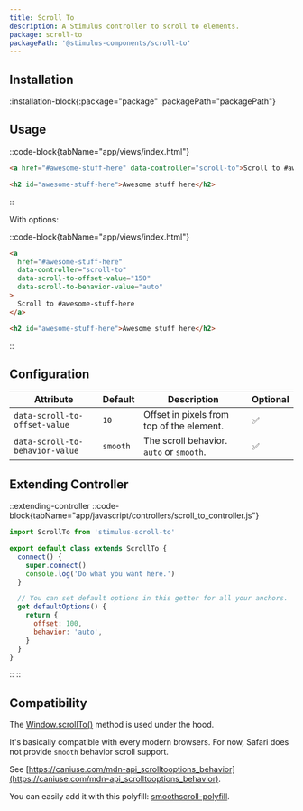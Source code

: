 ```yaml
---
title: Scroll To
description: A Stimulus controller to scroll to elements.
package: scroll-to
packagePath: '@stimulus-components/scroll-to'
---
```


## Installation

:installation-block{:package="package" :packagePath="packagePath"}

## Usage

::code-block{tabName="app/views/index.html"}

```html
<a href="#awesome-stuff-here" data-controller="scroll-to">Scroll to #awesome-stuff-here</a>

<h2 id="awesome-stuff-here">Awesome stuff here</h2>
```

::

With options:

::code-block{tabName="app/views/index.html"}

```html
<a
  href="#awesome-stuff-here"
  data-controller="scroll-to"
  data-scroll-to-offset-value="150"
  data-scroll-to-behavior-value="auto"
>
  Scroll to #awesome-stuff-here
</a>

<h2 id="awesome-stuff-here">Awesome stuff here</h2>
```

::

## Configuration

| Attribute                       | Default  | Description                               | Optional |
| ------------------------------- | -------- | ----------------------------------------- | -------- |
| `data-scroll-to-offset-value`   | `10`     | Offset in pixels from top of the element. | ✅       |
| `data-scroll-to-behavior-value` | `smooth` | The scroll behavior. `auto` or `smooth`.  | ✅       |

## Extending Controller

::extending-controller
::code-block{tabName="app/javascript/controllers/scroll_to_controller.js"}

```js
import ScrollTo from 'stimulus-scroll-to'

export default class extends ScrollTo {
  connect() {
    super.connect()
    console.log('Do what you want here.')
  }

  // You can set default options in this getter for all your anchors.
  get defaultOptions() {
    return {
      offset: 100,
      behavior: 'auto',
    }
  }
}
```

::
::

## Compatibility

The [Window.scrollTo()](https://developer.mozilla.org/en-US/docs/Web/API/Window/scrollTo) method is used under the hood.

It's basically compatible with every modern browsers. For now, Safari does not provide `smooth` behavior scroll support.

See [https://caniuse.com/mdn-api_scrolltooptions_behavior](https://caniuse.com/mdn-api_scrolltooptions_behavior).

You can easily add it with this polyfill: [smoothscroll-polyfill](https://github.com/iamdustan/smoothscroll).
